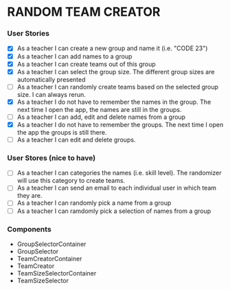 # RANDOM TEAM CREATOR

### User Stories

- [x] As a teacher I can create a new group and name it (i.e. "CODE 23")
- [x] As a teacher I can add names to a group
- [x] As a teacher I can create teams out of this group
- [x] As a teacher I can select the group size. The different group sizes are automatically presented
- [ ] As a teacher I can randomly create teams based on the selected group size. I can always rerun.
- [x] As a teacher I do not have to remember the names in the group. The next time I open the app, the names are still in the groups.
- [ ] As a teacher I can add, edit and delete names from a group
- [x] As a teacher I do not have to remember the groups. The next time I open the app the groups is still there.
- [ ] As a teacher I can edit and delete groups.

### User Stores (nice to have)

- [ ] As a teacher I can categories the names (i.e. skill level). The randomizer will use this category to create teams.
- [ ] As a teacher I can send an email to each individual user in which team they are.
- [ ] As a teacher I can randomly pick a name from a group
- [ ] As a teacher I can ramdomly pick a selection of names from a group

### Components

- GroupSelectorContainer
- GroupSelector
- TeamCreatorContainer
- TeamCreator
- TeamSizeSelectorContainer
- TeamSizeSelector
